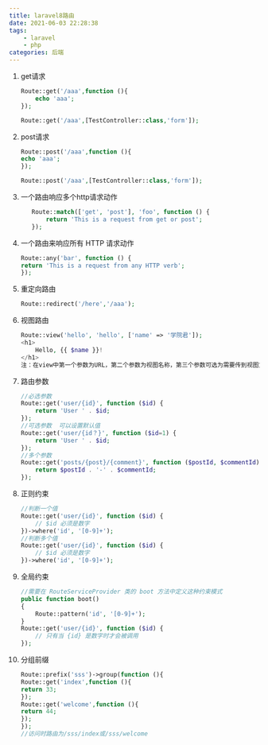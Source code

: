 ```yaml
---
title: laravel8路由
date: 2021-06-03 22:28:38
tags:
    - laravel
    - php
categories: 后端 
---
```

1. get请求
    ```php
    Route::get('/aaa',function (){
        echo 'aaa';
    });
    
    Route::get('/aaa',[TestController::class,'form']);
    ```

2. post请求
    ```php
    Route::post('/aaa',function (){
    echo 'aaa';
    });
    
    Route::post('/aaa',[TestController::class,'form']);
    ```

3. 一个路由响应多个http请求动作
    ```php
       Route::match(['get', 'post'], 'foo', function () {
           return 'This is a request from get or post';
       });
    ```

4. 一个路由来响应所有 HTTP 请求动作
    ```php
    Route::any('bar', function () {
    return 'This is a request from any HTTP verb';
    });
    ```

5. 重定向路由
    ```php
    Route::redirect('/here','/aaa');
    ```
6. 视图路由
    ```php
    Route::view('hello', 'hello', ['name' => '学院君']);
    <h1>
        Hello, {{ $name }}!
    </h1>
    注：在view中第一个参数为URL，第二个参数为视图名称，第三个参数可选为需要传到视图文件的值


7. 路由参数
    ```php
    //必选参数
    Route::get('user/{id}', function ($id) {
        return 'User ' . $id;
    });
    //可选参数  可以设置默认值
    Route::get('user/{id？}', function ($id=1) {
        return 'User ' . $id;
    });
    //多个参数
    Route::get('posts/{post}/{comment}', function ($postId, $commentId) {
        return $postId . '-' . $commentId;
    });


8. 正则约束
   ```php
   //判断一个值
   Route::get('user/{id}', function ($id) {
       // $id 必须是数字
   })->where('id', '[0-9]+');
   //判断多个值
   Route::get('user/{id}', function ($id) {
       // $id 必须是数字
   })->where('id', '[0-9]+');

9. 全局约束

   ```php
   //需要在 RouteServiceProvider 类的 boot 方法中定义这种约束模式
   public function boot()
   {
       Route::pattern('id', '[0-9]+');
   }
   Route::get('user/{id}', function ($id) {
       // 只有当 {id} 是数字时才会被调用
   });


10. 分组前缀
    ```php
    Route::prefix('sss')->group(function (){
    Route::get('index',function (){
    return 33;
    });
    Route::get('welcome',function (){
    return 44;
    });
    });
    //访问时路由为/sss/index或/sss/welcome

